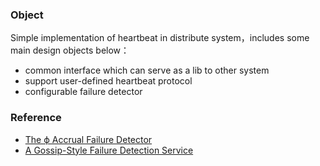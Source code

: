 ### Object
Simple implementation of heartbeat in distribute system，includes some main design objects below：
 - common interface which can serve as a lib to other system
 - support user-defined heartbeat protocol
 - configurable failure detector
 
### Reference
- [The ϕ Accrual Failure Detector](http://citeseerx.ist.psu.edu/viewdoc/download?doi=10.1.1.80.7427&rep=rep1&type=pdf)
- [A Gossip-Style Failure Detection Service](https://www.cs.cornell.edu/home/rvr/papers/GossipFD.pdf)